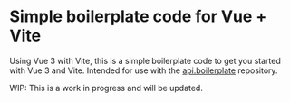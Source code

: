 # Simple boilerplate code for Vue + Vite

Using Vue 3 with Vite, this is a simple boilerplate code to get you started with Vue 3 and Vite.
Intended for use with the [api.boilerplate](https://github.com/flyingearl/api.boilerplate) repository.

WIP: This is a work in progress and will be updated.
